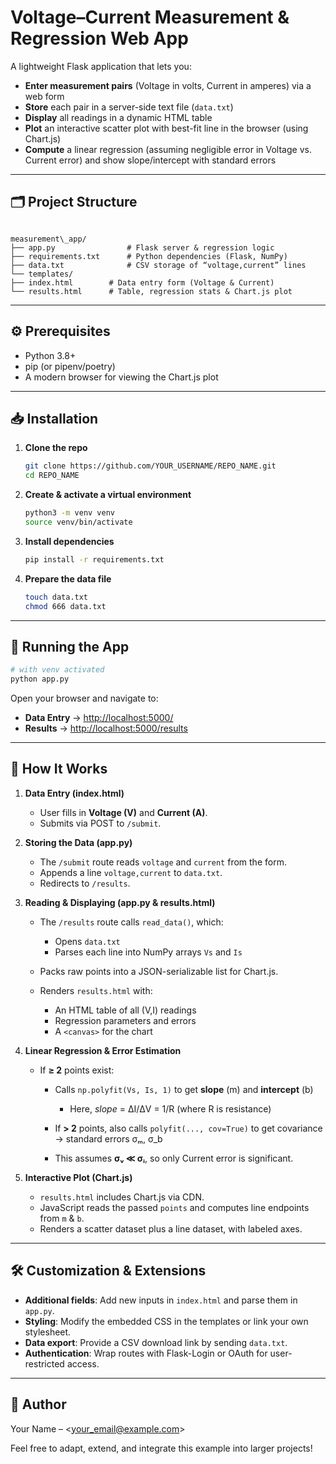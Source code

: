 
# Voltage–Current Measurement & Regression Web App

A lightweight Flask application that lets you:

- **Enter measurement pairs** (Voltage in volts, Current in amperes) via a web form  
- **Store** each pair in a server-side text file (`data.txt`)  
- **Display** all readings in a dynamic HTML table  
- **Plot** an interactive scatter plot with best-fit line in the browser (using Chart.js)  
- **Compute** a linear regression (assuming negligible error in Voltage vs. Current error) and show slope/intercept with standard errors

---

## 🗂 Project Structure

```

measurement\_app/
├── app.py                # Flask server & regression logic
├── requirements.txt      # Python dependencies (Flask, NumPy)
├── data.txt              # CSV storage of “voltage,current” lines
└── templates/
├── index.html        # Data entry form (Voltage & Current)
└── results.html      # Table, regression stats & Chart.js plot

````

---

## ⚙️ Prerequisites

- Python 3.8+  
- pip (or pipenv/poetry)  
- A modern browser for viewing the Chart.js plot

---

## 📥 Installation

1. **Clone the repo**  
   ```bash
   git clone https://github.com/YOUR_USERNAME/REPO_NAME.git
   cd REPO_NAME


2. **Create & activate a virtual environment**

   ```bash
   python3 -m venv venv
   source venv/bin/activate
   ```

3. **Install dependencies**

   ```bash
   pip install -r requirements.txt
   ```

4. **Prepare the data file**

   ```bash
   touch data.txt
   chmod 666 data.txt
   ```

---

## 🚀 Running the App

```bash
# with venv activated
python app.py
```

Open your browser and navigate to:

* **Data Entry** → [http://localhost:5000/](http://localhost:5000/)
* **Results**    → [http://localhost:5000/results](http://localhost:5000/results)

---

## 📝 How It Works

1. **Data Entry (index.html)**

   * User fills in **Voltage (V)** and **Current (A)**.
   * Submits via POST to `/submit`.

2. **Storing the Data (app.py)**

   * The `/submit` route reads `voltage` and `current` from the form.
   * Appends a line `voltage,current` to `data.txt`.
   * Redirects to `/results`.

3. **Reading & Displaying (app.py & results.html)**

   * The `/results` route calls `read_data()`, which:

     * Opens `data.txt`
     * Parses each line into NumPy arrays `Vs` and `Is`
   * Packs raw points into a JSON-serializable list for Chart.js.
   * Renders `results.html` with:

     * An HTML table of all (V,I) readings
     * Regression parameters and errors
     * A `<canvas>` for the chart

4. **Linear Regression & Error Estimation**

   * If **≥ 2** points exist:

     * Calls `np.polyfit(Vs, Is, 1)` to get **slope** (m) and **intercept** (b)

       * Here, *slope* = ΔI/ΔV = 1/R (where R is resistance)
     * If **> 2** points, also calls `polyfit(..., cov=True)` to get covariance → standard errors σₘ, σ\_b
     * This assumes **σᵥ ≪ σᵢ**, so only Current error is significant.

5. **Interactive Plot (Chart.js)**

   * `results.html` includes Chart.js via CDN.
   * JavaScript reads the passed `points` and computes line endpoints from `m` & `b`.
   * Renders a scatter dataset plus a line dataset, with labeled axes.

---

## 🛠 Customization & Extensions

* **Additional fields**: Add new inputs in `index.html` and parse them in `app.py`.
* **Styling**: Modify the embedded CSS in the templates or link your own stylesheet.
* **Data export**: Provide a CSV download link by sending `data.txt`.
* **Authentication**: Wrap routes with Flask-Login or OAuth for user-restricted access.

---

## 👤 Author

Your Name – <[your\_email@example.com](mailto:your_email@example.com)>

Feel free to adapt, extend, and integrate this example into larger projects!
